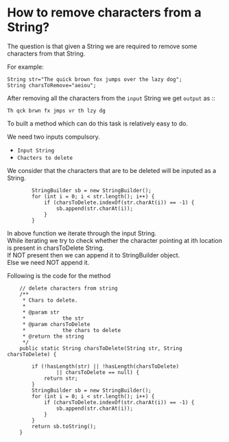 # How to remove characters from a String?

The question is that given a String we are required to remove some characters from that String.

For example:
```
String str="The quick brown fox jumps over the lazy dog";
String charsToRemove="aeiou";
```
After removing all the characters from the ```input``` String we get ```output``` as ::
```
Th qck brwn fx jmps vr th lzy dg
```
To built a method which can do this task is relatively easy to do.

We need two inputs compulsory.
* ```Input String ```
* ```Chacters to delete```

We consider that the characters that are to be deleted will be inputed as a String.

```
        StringBuilder sb = new StringBuilder();
		for (int i = 0; i < str.length(); i++) {
			if (charsToDelete.indexOf(str.charAt(i)) == -1) {
				sb.append(str.charAt(i));
			}
		}
```
In above function we iterate through the input String.<br>
While iterating we try to check whether the character pointing at ith location is present in charsToDelete String.<br>
If NOT present then we can append it to StringBuilder object.<br>
Else we need NOT append it.<br>

Following is the code for the method
```
    // delete characters from string
	/**
	 * Chars to delete.
	 *
	 * @param str
	 *            the str
	 * @param charsToDelete
	 *            the chars to delete
	 * @return the string
	 */
	public static String charsToDelete(String str, String charsToDelete) {

		if (!hasLength(str) || !hasLength(charsToDelete)
				|| charsToDelete == null) {
			return str;
		}
		StringBuilder sb = new StringBuilder();
		for (int i = 0; i < str.length(); i++) {
			if (charsToDelete.indexOf(str.charAt(i)) == -1) {
				sb.append(str.charAt(i));
			}
		}
		return sb.toString();
	}
```